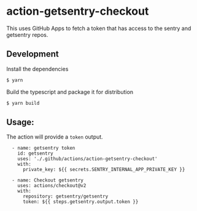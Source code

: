 # action-getsentry-checkout

This uses GitHub Apps to fetch a token that has access to the sentry and getsentry repos.

## Development

Install the dependencies
```bash
$ yarn
```

Build the typescript and package it for distribution
```bash
$ yarn build
```

## Usage:

The action will provide a `token` output.


```
  - name: getsentry token
    id: getsentry
    uses: './.github/actions/action-getsentry-checkout'
    with:
      private_key: ${{ secrets.SENTRY_INTERNAL_APP_PRIVATE_KEY }}

  - name: Checkout getsentry
    uses: actions/checkout@v2
    with:
      repository: getsentry/getsentry
      token: ${{ steps.getsentry.output.token }}
```
